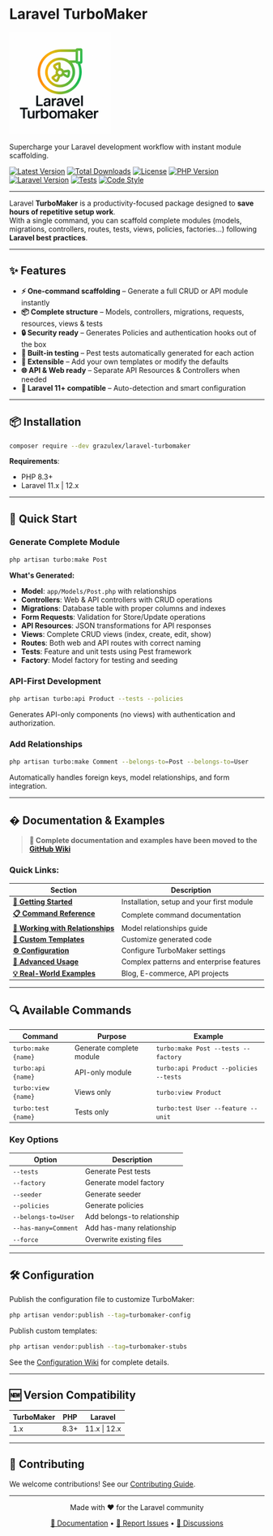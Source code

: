 # Laravel TurboMaker

<img src="new_logo.png" alt="Laravel TurboMaker" width="200">

Supercharge your Laravel development workflow with instant module scaffolding.

[![Latest Version](https://img.shields.io/packagist/v/grazulex/laravel-turbomaker.svg?style=flat-square)](https://packagist.org/packages/grazulex/laravel-turbomaker)
[![Total Downloads](https://img.shields.io/packagist/dt/grazulex/laravel-turbomaker.svg?style=flat-square)](https://packagist.org/packages/grazulex/laravel-turbomaker)
[![License](https://img.shields.io/github/license/grazulex/laravel-turbomaker.svg?style=flat-square)](https://github.com/Grazulex/laravel-turbomaker/blob/main/LICENSE.md)
[![PHP Version](https://img.shields.io/packagist/php-v/grazulex/laravel-turbomaker.svg?style=flat-square)](https://php.net/)
[![Laravel Version](https://img.shields.io/badge/laravel-12.x-ff2d20?style=flat-square&logo=laravel)](https://laravel.com/)
[![Tests](https://img.shields.io/github/actions/workflow/status/grazulex/laravel-turbomaker/tests.yml?branch=main&label=tests&style=flat-square)](https://github.com/Grazulex/laravel-turbomaker/actions)
[![Code Style](https://img.shields.io/badge/code%20style-pint-000000?style=flat-square&logo=laravel)](https://github.com/laravel/pint)

---

Laravel **TurboMaker** is a productivity-focused package designed to **save hours of repetitive setup work**.  
With a single command, you can scaffold complete modules (models, migrations, controllers, routes, tests, views, policies, factories...) following **Laravel best practices**.

---

## ✨ Features

- **⚡ One-command scaffolding** – Generate a full CRUD or API module instantly
- **📦 Complete structure** – Models, controllers, migrations, requests, resources, views & tests
- **🔒 Security ready** – Generates Policies and authentication hooks out of the box
- **🧪 Built-in testing** – Pest tests automatically generated for each action
- **🔌 Extensible** – Add your own templates or modify the defaults
- **🌐 API & Web ready** – Separate API Resources & Controllers when needed
- **🚀 Laravel 11+ compatible** – Auto-detection and smart configuration

---

## 📦 Installation

```bash
composer require --dev grazulex/laravel-turbomaker
```

**Requirements**:
- PHP 8.3+
- Laravel 11.x | 12.x

---

## 🚀 Quick Start

### Generate Complete Module
```bash
php artisan turbo:make Post
```

**What's Generated:**
- **Model**: `app/Models/Post.php` with relationships
- **Controllers**: Web & API controllers with CRUD operations
- **Migrations**: Database table with proper columns and indexes
- **Form Requests**: Validation for Store/Update operations
- **API Resources**: JSON transformations for API responses
- **Views**: Complete CRUD views (index, create, edit, show)
- **Routes**: Both web and API routes with correct naming
- **Tests**: Feature and unit tests using Pest framework
- **Factory**: Model factory for testing and seeding

### API-First Development
```bash
php artisan turbo:api Product --tests --policies
```
Generates API-only components (no views) with authentication and authorization.

### Add Relationships
```bash
php artisan turbo:make Comment --belongs-to=Post --belongs-to=User
```
Automatically handles foreign keys, model relationships, and form integration.

---

## � Documentation & Examples

> **📖 Complete documentation and examples have been moved to the [GitHub Wiki](https://github.com/Grazulex/laravel-turbomaker/wiki)**

### Quick Links:

| Section | Description |
|---------|-------------|
| **[🚀 Getting Started](https://github.com/Grazulex/laravel-turbomaker/wiki/Getting-Started)** | Installation, setup and your first module |
| **[📋 Command Reference](https://github.com/Grazulex/laravel-turbomaker/wiki/Command-Reference)** | Complete command documentation |
| **[🔗 Working with Relationships](https://github.com/Grazulex/laravel-turbomaker/wiki/Relationships)** | Model relationships guide |
| **[🎨 Custom Templates](https://github.com/Grazulex/laravel-turbomaker/wiki/Custom-Templates)** | Customize generated code |
| **[⚙️ Configuration](https://github.com/Grazulex/laravel-turbomaker/wiki/Configuration)** | Configure TurboMaker settings |
| **[🏢 Advanced Usage](https://github.com/Grazulex/laravel-turbomaker/wiki/Advanced-Usage)** | Complex patterns and enterprise features |
| **[💡 Real-World Examples](https://github.com/Grazulex/laravel-turbomaker/wiki/Examples)** | Blog, E-commerce, API projects |

---

## 🔍 Available Commands

| Command | Purpose | Example |
|---------|---------|---------|
| `turbo:make {name}` | Generate complete module | `turbo:make Post --tests --factory` |
| `turbo:api {name}` | API-only module | `turbo:api Product --policies --tests` |
| `turbo:view {name}` | Views only | `turbo:view Product` |
| `turbo:test {name}` | Tests only | `turbo:test User --feature --unit` |

### Key Options

| Option | Description |
|--------|-------------|
| `--tests` | Generate Pest tests |
| `--factory` | Generate model factory |
| `--seeder` | Generate seeder |
| `--policies` | Generate policies |
| `--belongs-to=User` | Add belongs-to relationship |
| `--has-many=Comment` | Add has-many relationship |
| `--force` | Overwrite existing files |

---

## 🛠 Configuration

Publish the configuration file to customize TurboMaker:

```bash
php artisan vendor:publish --tag=turbomaker-config
```

Publish custom templates:

```bash
php artisan vendor:publish --tag=turbomaker-stubs
```

See the [Configuration Wiki](https://github.com/Grazulex/laravel-turbomaker/wiki/Configuration) for complete details.

---

## 🆕 Version Compatibility

| TurboMaker | PHP | Laravel |
|------------|-----|---------|
| 1.x        | 8.3+ | 11.x \| 12.x |

---

## 🤝 Contributing

We welcome contributions! See our [Contributing Guide](CONTRIBUTING.md).

---

<div align="center">
  <p>Made with ❤️ for the Laravel community</p>
  <p>
    <a href="https://github.com/grazulex/laravel-turbomaker/wiki">📖 Documentation</a> •
    <a href="https://github.com/grazulex/laravel-turbomaker/issues">🐛 Report Issues</a> •
    <a href="https://github.com/grazulex/laravel-turbomaker/discussions">💬 Discussions</a>
  </p>
</div>